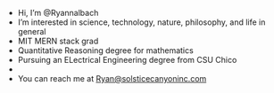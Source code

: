 -  Hi, I’m @Ryannalbach
-  I’m interested in science, technology, nature, philosophy, and life in general
-  MIT MERN stack grad
-  Quantitative Reasoning degree for mathematics
-  Pursuing an ELectrical Engineering degree from CSU Chico
-  
-  You can reach me at Ryan@solsticecanyoninc.com

<!---
Ryannalbach/Ryannalbach is a ✨ special ✨ repository because its `README.md` (this file) appears on your GitHub profile.
You can click the Preview link to take a look at your changes.
--->
